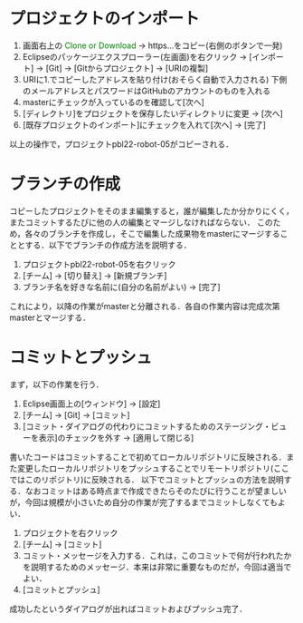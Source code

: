 # プロジェクトのインポート
1. 画面右上の<font color="green"> Clone or Download</font> → https...をコピー(右側のボタンで一発)
2. Eclipseのパッケージエクスプローラー(左画面)を右クリック → [インポート] → [Git] → [Gitからプロジェクト] → [URIの複製]
3. URIに1.でコピーしたアドレスを貼り付け(おそらく自動で入力される) 下側のメールアドレスとパスワードはGitHubのアカウントのものを入れる
4. masterにチェックが入っているのを確認して[次へ]
5. [ディレクトリ]をプロジェクトを保存したいディレクトリに変更 → [次へ]
6. [既存プロジェクトのインポート]にチェックを入れて[次へ] → [完了]

以上の操作で，プロジェクトpbl22-robot-05がコピーされる．

# ブランチの作成
コピーしたプロジェクトをそのまま編集すると，誰が編集したか分かりにくく，またコミットするたびに他の人の編集とマージしなければならない．
このため，各々のブランチを作成し，そこで編集した成果物をmasterにマージすることとする．以下でブランチの作成方法を説明する．

1. プロジェクトpbl22-robot-05を右クリック
2. [チーム] → [切り替え] → [新規ブランチ]
3. ブランチ名を好きな名前に(自分の名前がよい) → [完了]

これにより，以降の作業がmasterと分離される．各自の作業内容は完成次第masterとマージする．

# コミットとプッシュ
まず，以下の作業を行う．
1. Eclipse画面上の[ウィンドウ] → [設定]
2. [チーム] → [Git] → [コミット]
3. [コミット・ダイアログの代わりにコミットするためのステージング・ビューを表示]のチェックを外す → [適用して閉じる]

書いたコードはコミットすることで初めてローカルリポジトリに反映される．また変更したローカルリポジトリをプッシュすることでリモートリポジトリ(ここではこのリポジトリ)に反映される．
以下でコミットとプッシュの方法を説明する．なおコミットはある時点まで作成できたらそのたびに行うことが望ましいが，今回は規模が小さいため自分の作業が完了するまでコミットしなくてもよい．

1. プロジェクトを右クリック
2. [チーム] → [コミット]
3. コミット・メッセージを入力する．これは，このコミットで何が行われたかを説明するためのメッセージ．本来は非常に重要なものだが，今回は適当でよい．
4. [コミットとプッシュ]

成功したというダイアログが出ればコミットおよびプッシュ完了．